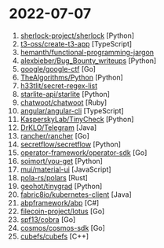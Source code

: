 # 2022-07-07

1. [sherlock-project/sherlock](https://github.com/sherlock-project/sherlock "🔎 Hunt down social media accounts by username across social networks") [Python]
2. [t3-oss/create-t3-app](https://github.com/t3-oss/create-t3-app "Quickest way to start a new web app with full stack typesafety") [TypeScript]
3. [hemanth/functional-programming-jargon](https://github.com/hemanth/functional-programming-jargon "Jargon from the functional programming world in simple terms!") 
4. [alexbieber/Bug_Bounty_writeups](https://github.com/alexbieber/Bug_Bounty_writeups "BUG BOUNTY WRITEUPS - OWASP TOP 10 🔴🔴🔴🔴✔") [Python]
5. [google/google-ctf](https://github.com/google/google-ctf "Google CTF") [Go]
6. [TheAlgorithms/Python](https://github.com/TheAlgorithms/Python "All Algorithms implemented in Python") [Python]
7. [h33tlit/secret-regex-list](https://github.com/h33tlit/secret-regex-list "List of regex for scraping secret API keys and juicy information.") 
8. [starlite-api/starlite](https://github.com/starlite-api/starlite "Light, Flexible and Extensible ASGI API framework") [Python]
9. [chatwoot/chatwoot](https://github.com/chatwoot/chatwoot "Open-source customer engagement suite, an alternative to Intercom, Zendesk, Salesforce Service Cloud etc. 🔥💬") [Ruby]
10. [angular/angular-cli](https://github.com/angular/angular-cli "CLI tool for Angular") [TypeScript]
11. [KasperskyLab/TinyCheck](https://github.com/KasperskyLab/TinyCheck "TinyCheck allows you to easily capture network communications from a smartphone or any device which can be associated to a Wi-Fi access point in order to quickly analyze them. This can be used to check if any suspect or malicious communication is outgoing from a smartphone, by using heuristics or specific Indicators of Compromise (IoCs). In orde…") [Python]
12. [DrKLO/Telegram](https://github.com/DrKLO/Telegram "Telegram for Android source") [Java]
13. [rancher/rancher](https://github.com/rancher/rancher "Complete container management platform") [Go]
14. [secretflow/secretflow](https://github.com/secretflow/secretflow "A unified framework for privacy-preserving data analysis and machine learning") [Python]
15. [operator-framework/operator-sdk](https://github.com/operator-framework/operator-sdk "SDK for building Kubernetes applications. Provides high level APIs, useful abstractions, and project scaffolding.") [Go]
16. [soimort/you-get](https://github.com/soimort/you-get "⏬ Dumb downloader that scrapes the web") [Python]
17. [mui/material-ui](https://github.com/mui/material-ui "MUI Core is a collection of React UI libraries for shipping new features faster. Start with Material UI, our fully-loaded component library, or bring your own design system to our production-ready components.") [JavaScript]
18. [pola-rs/polars](https://github.com/pola-rs/polars "Fast multi-threaded DataFrame library in Rust | Python | Node.js") [Rust]
19. [geohot/tinygrad](https://github.com/geohot/tinygrad "You like pytorch? You like micrograd? You love tinygrad! ❤️") [Python]
20. [fabric8io/kubernetes-client](https://github.com/fabric8io/kubernetes-client "Java client for Kubernetes & OpenShift") [Java]
21. [abpframework/abp](https://github.com/abpframework/abp "Open Source Web Application Framework for ASP.NET Core") [C#]
22. [filecoin-project/lotus](https://github.com/filecoin-project/lotus "Implementation of the Filecoin protocol, written in Go") [Go]
23. [spf13/cobra](https://github.com/spf13/cobra "A Commander for modern Go CLI interactions") [Go]
24. [cosmos/cosmos-sdk](https://github.com/cosmos/cosmos-sdk "⛓️ A Framework for Building High Value Public Blockchains ✨") [Go]
25. [cubefs/cubefs](https://github.com/cubefs/cubefs "CubeFS is a cloud native distributed storage platform.") [C++]
